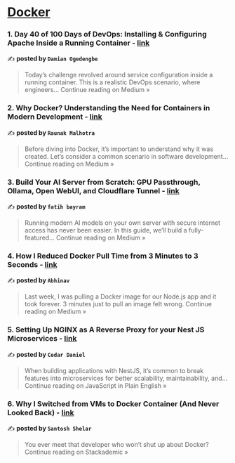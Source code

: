 
<h1><a href=https://medium.com/tag/docker/recommended target="_blank" rel="noopener noreferrer">Docker</a></h1>
<h3>1. Day 40 of 100 Days of DevOps: Installing & Configuring Apache Inside a Running Container - <a href="https://tundedamian.medium.com/day-40-of-100-days-of-devops-installing-configuring-apache-inside-a-running-container-02c47e4ac705?source=rss------docker-5" target="_blank" rel="noopener noreferrer">link</a></h3>

✍️ **posted by `Damian Ogedengbe`**

<blockquote>Today’s challenge revolved around service configuration inside a running container. This is a realistic DevOps scenario, where engineers…
Continue reading on Medium »</blockquote>

<h3>2. Why Docker? Understanding the Need for Containers in Modern Development - <a href="https://medium.com/@raunak0927/why-docker-understanding-the-need-for-containers-in-modern-development-d1ebe3e93ff3?source=rss------docker-5" target="_blank" rel="noopener noreferrer">link</a></h3>

✍️ **posted by `Raunak Malhotra`**

<blockquote>Before diving into Docker, it’s important to understand why it was created. Let’s consider a common scenario in software development…
Continue reading on Medium »</blockquote>

<h3>3. Build Your AI Server from Scratch: GPU Passthrough, Ollama, Open WebUI, and Cloudflare Tunnel - <a href="https://medium.com/@fatihhbayramm/build-your-ai-server-from-scratch-gpu-passthrough-ollama-open-webui-and-cloudflare-tunnel-412e39394a11?source=rss------docker-5" target="_blank" rel="noopener noreferrer">link</a></h3>

✍️ **posted by `fatih bayram`**

<blockquote>Running modern AI models on your own server with secure internet access has never been easier. In this guide, we’ll build a fully-featured…
Continue reading on Medium »</blockquote>

<h3>4. How I Reduced Docker Pull Time from 3 Minutes to 3 Seconds - <a href="https://codingplainenglish.medium.com/how-i-reduced-docker-pull-time-from-3-minutes-to-3-seconds-577e017959ce?source=rss------docker-5" target="_blank" rel="noopener noreferrer">link</a></h3>

✍️ **posted by `Abhinav`**

<blockquote>Last week, I was pulling a Docker image for our Node.js app and it took forever. 3 minutes just to pull an image felt wrong.
Continue reading on Medium »</blockquote>

<h3>5. Setting Up NGINX as A Reverse Proxy for your Nest JS Microservices - <a href="https://javascript.plainenglish.io/setting-up-nginx-as-a-reverse-proxy-for-your-nest-js-microservices-ea3aa53a0eba?source=rss------docker-5" target="_blank" rel="noopener noreferrer">link</a></h3>

✍️ **posted by `Cedar Daniel`**

<blockquote>When building applications with NestJS, it’s common to break features into microservices for better scalability, maintainability, and…
Continue reading on JavaScript in Plain English »</blockquote>

<h3>6. Why I Switched from VMs to  Docker Container (And Never Looked Back) - <a href="https://blog.stackademic.com/why-i-switched-from-vms-to-docker-container-and-never-looked-back-2bddbfb05efe?source=rss------docker-5" target="_blank" rel="noopener noreferrer">link</a></h3>

✍️ **posted by `Santosh Shelar`**

<blockquote>You ever meet that developer who won’t shut up about Docker?
Continue reading on Stackademic »</blockquote>

